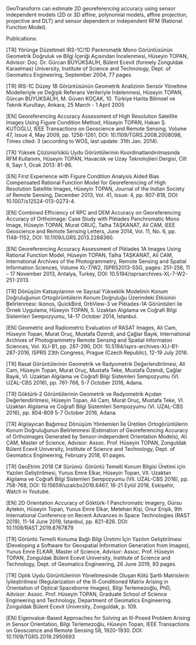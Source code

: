 GeoTransform can estimate 2D georeferencing accuracy using sensor independent models (2D or 3D affine, polynomial models, affine projection, projective and DLT) and sensor dependent or independent RFM (Rational Function Model).

Publications:

[TR] Yörünge Düzeltmeli IRS-1C/1D Pankromatik Mono Görüntüsünün Geometrik Doğruluk ve Bilgi İçeriği Açısından İncelenmesi, Hüseyin TOPAN, Advisor: Doç. Dr. Gürcan BÜYÜKSALİH, Bülent Ecevit (formely Zonguldak Karaelmas) University, Institute of Science and Technology, Dept. of Geomatics Engineering, September 2004, 77 pages.

[TR] IRS-1C Düzey 1B Görüntüsünün Geometrik Analizinin Sensör Yöneltme Modelleriyle ve Değişik Referans Verileriyle İrdelenmesi, Hüseyin TOPAN, Gürcan BÜYÜKSALİH, M. Güven KOÇAK, 10. Türkiye Harita Bilimsel ve Teknik Kurultayı, Ankara, 25 March - 1 April 2005

[EN] Georeferencing Accuracy Assessment of High Resolution Satellite Images Using Figure Condition Method, Hüseyin TOPAN, Hakan Ş. KUTOĞLU, IEEE Transactions on Geoscience and Remote Sensing, Volume 47, Issue 4, May 2009, pp. 1256-1261, DOI: 10.1109/TGRS.2008.2008098, Times cited: 3 (according to WOS, last update: 31th Jan. 2014).

[TR] Yüksek Çözünürlüklü Uydu Görüntülerinin Koordinatlandırılmasında RFM Kullanımı, Hüseyin TOPAN, Havacılık ve Uzay Teknolojileri Dergisi, Cilt 6, Sayı 1, Ocak 2013: 81-86.

[EN] First Experience with Figure Condition Analysis Aided Bias Compensated Rational Function Model for Georeferencing of High Resolution Satellite Images, Hüseyin TOPAN, Journal of the Indian Society of Remote Sensing, December 2013, Vol. 41, Issue: 4, pp. 807-818, DOI: 10.1007/s12524-013-0273-4.

[EN] Combined Efficiency of RPC and DEM Accuracy on Georeferencing Accuracy of Orthoimage: Case Study with Pléiades Panchromatic Mono Image, Hüseyin TOPAN, Murat ORUÇ, Talha TAŞKANAT, Ali CAM, IEEE Geoscience and Remote Sensing Letters, June 2014, Vol. 11, No. 6, pp. 1148-1152, DOI: 10.1109/LGRS.2013.2288360.

[EN] Georeferencing Accuracy Assessment of Pléiades 1A Images Using Rational Function Model, Hüseyin TOPAN, Talha TAŞKANAT, Ali CAM, International Archives of the Photogrammetry, Remote Sensing and Spatial Information Sciences, Volume XL-7/W2, ISPRS2013-SSG, pages: 251-256, 11 – 17 November 2013, Antalya, Turkey, DOI: 10.5194/isprsarchives-XL-7-W2-251-2013.

[TR] Dönüşüm Katsayılarının ve Sayısal Yükseklik Modelinin Konum Doğruluğunun Ortogörüntülerin Konum Doğruluğu Üzerindeki Etkisinin Belirlenmesi: Ikonos, QuickBird, OrbView-3 ve Pléiades-1A Görüntüleri ile Örnek Uygulama, Hüseyin TOPAN, 5. Uzaktan Algılama ve Coğrafi Bilgi Sistemleri Sempozyumu, 14-17 October 2014, İstanbul.

[EN] Geometric and Radiometric Evaluation of RASAT Images, Ali Cam, Hüseyin Topan, Murat Oruç, Mustafa Özendi, and Çağlar Bayık, International Archives of Photogrammetry Remote Sensing and Spatial Informaton Sciences, Vol. XLI-B1, pp. 287-290, DOI: 10.5194/isprs-archives-XLI-B1-287-2016, ISPRS 23th Congress, Prague (Czech Republic), 12-19 July 2016.

[TR] Rasat Görüntülerinin Geometrik ve Radyometrik Değerlendirilmesi, Ali Cam, Hüseyin Topan, Murat Oruç, Mustafa Teke, Mustafa Özendi, Çağlar Bayık, VI. Uzaktan Algılama ve Coğrafi Bilgi Sistemleri Sempozyumu (VI. UZAL-CBS 2016), pp. 761-766, 5-7 October 2016, Adana.

[TR] Göktürk-2 Görüntülerinin Geometrik ve Radyometrik Açıdan Değerlendirilmesi, Hüseyin Topan, Ali Cam, Murat Oruç, Mustafa Teke, VI. Uzaktan Algılama ve Coğrafi Bilgi Sistemleri Sempozyumu (VI. UZAL-CBS 2016), pp. 804-809 5-7 October 2016, Adana.

[TR] Algılayıcan Bağımsız Dönüşüm Yöntemleri İle Üretilen Ortogörüntülerin Konum Doğruluğunun Belirlenmesi (Estimation of Georeferencing Accuracy of Orthoimages Generated by Sensor-independent Orientation Models), Ali CAM, Master of Science, Advisor: Assoc. Prof. Hüseyin TOPAN, Zonguldak Bülent Ecevit University, Institute of Science and Technology, Dept. of Geomatics Engineering, February 2018, 61 pages.

[TR] GeoEtrim 2018 C# Sürümü: Görüntü Temelli Konum Bilgisi Üretimi için Yazılım Geliştirilmesi, Yunus Emre Elkar, Hüseyin Topan, VII. Uzaktan Algılama ve Coğrafi Bilgi Sistemleri Sempozyumu (VII. UZAL-CBS 2018), pp. 758-768, DOI: 10.15659/uzalcbs2018.6467, 18-21 Eylül 2018, Eskişehir, Watch in Youtube.

[EN] 2D Orientation Accuracy of Göktürk-1 Panchromatic Imagery, Gürsu Aytekin, Hüseyin Topan, Yunus Emre Elkar, Metehan Kişi, Onur Erişik, 9th International Conference on Recent Advances in Space Technologies (RAST 2019), 11-14 June 2019, İstanbul, pp. 821-826. DOI: 10.1109/RAST.2019.8767879

[TR] Görüntü Temelli Konuma Bağlı Bilgi Üretimi İçin Yazılım Geliştirilmesi (Developing a Software for Geospatial Information Generation from Images), Yunus Emre ELKAR, Master of Science, Advisor: Assoc. Prof. Hüseyin TOPAN, Zonguldak Bülent Ecevit University, Institute of Science and Technology, Dept. of Geomatics Engineering, 26 June 2019, 93 pages.

[TR] Optik Uydu Görüntülerinin Yöneltmesinde Oluşan Kötü Şartlı Matrislerin İyileştirilmesi (Regularization of the Ill-Conditioned Matrix Arising in Orientation of Optical Spaceborne Images), Bilgi Terlemezoğlu, PhD, Advisor: Assoc. Prof. Hüseyin TOPAN, Graduate School of Science Engineering and Technology, Department of Geomatics Engineering. Zonguldak Bülent Ecevit University, Zonguldak, p. 109.

[EN] Eigenvalue-Based Approaches for Solving an Ill-Posed Problem Arising in Sensor Orientation, Bilgi Terlemezoğlu, Hüseyin Topan, IEEE Transactions on Geoscience and Remote Sensing 58, 1920-1930. DOI: 10.1109/TGRS.2019.2950693
